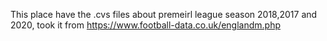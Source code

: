 This place have the .cvs files about premeirl league season 2018,2017 and 2020, took it from https://www.football-data.co.uk/englandm.php
